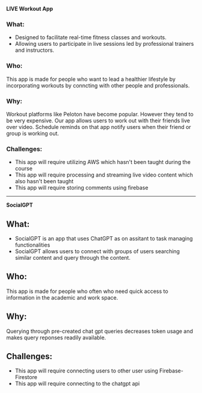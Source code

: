 **LIVE Workout App**

### What:
- Designed to facilitate real-time fitness classes and workouts.
- Allowing users to participate in live sessions led by professional trainers and instructors.

### Who: 
This app is made for people who want to lead a healthier lifestyle by incorporating workouts by conncting with other people and professionals.

### Why: 
Workout platforms like Peloton have become popular. However they tend to be very expensive. Our app allows users to work out with their friends live over video. Schedule reminds on that app notify users when their friend or group is working out.

### Challenges: 
- This app will require utilizing AWS which hasn't been taught during the course
- This app will require processing and streaming live video content which also hasn't been taught
- This app will require storing comments using firebase



---------------------------------------------------

**SocialGPT**

## What:
- SocialGPT is an app that uses ChatGPT as on assitant to task managing functionalities
- SocialGPT allows users to connect with groups of users searching similar content and query through the content. 

## Who:
This app is made for people who often who need quick access to information in the academic and work space. 

## Why:
Querying through pre-created chat gpt queries decreases token usage and makes query reponses readily available.

## Challenges:
- This app will require connecting users to other user using Firebase- Firestore
- This app will require connecting to the chatgpt api









